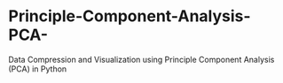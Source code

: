 # Principle-Component-Analysis-PCA-
Data Compression and Visualization using Principle Component Analysis (PCA) in Python

